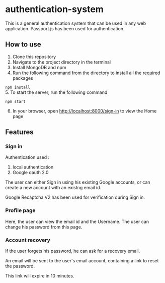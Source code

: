 # authentication-system

This is a general authentication system that can be used in any web application.
Passport.js has been used for authentication.

## How to use

1. Clone this repository
2. Navigate to the project directory in the terminal
3. Install MongoDB and npm
4. Run the following command from the directory to install all the required packages 

  `npm install`  
5. To start the server, run the following command
  
  `npm start`  

6. In your browser, open <http://localhost:8000/sign-in> to view the Home page

## Features

### Sign in

Authentication used : 
1. local authentication
2. Google oauth 2.0

The user can either Sign in using his existing Google accounts, or can create a new account with an existng email id.

Google Recaptcha V2 has been used for verification during Sign in.

### Profile page
Here, the user can view the email id and the Username.
The user can change his password from this page.

### Account recovery

If the user forgets his password, he can ask for a recovery email.

An email will be sent to the user's email account, containing a link to reset the password.

This link will expire in 10 minutes.
